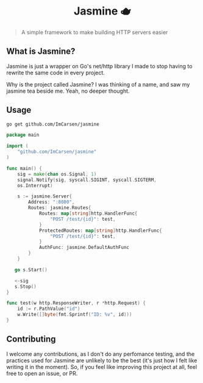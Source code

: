 <h1 align="center">Jasmine 🫖</h1>

> A simple framework to make building HTTP servers easier

## What is Jasmine?

Jasmine is just a wrapper on Go's net/http library I made to stop having to rewrite the same code in every project.

Why is the project called Jasmine?
I was thinking of a name, and saw my jasmine tea beside me. Yeah, no deeper thought.

## Usage

```sh
go get github.com/ImCarsen/jasmine
```

```Go
package main

import (
    "github.com/ImCarsen/jasmine"
)

func main() {
    sig = make(chan os.Signal, 1)
    signal.Notify(sig, syscall.SIGINT, syscall.SIGTERM,
    os.Interrupt)

    s := jasmine.Server{
        Address: ":8080",
        Routes: jasmine.Routes{
            Routes: map[string]http.HandlerFunc{
                "POST /test/{id}": test,
            }
            ProtectedRoutes: map[string]http.HandlerFunc{
                "POST /test/{id}": test,
            }
            AuthFunc: jasmine.DefaultAuthFunc
        }
    } 

   go s.Start()

   <-sig
   s.Stop()
}

func test(w http.ResponseWriter, r *http.Request) {
	id := r.PathValue("id")
	w.Write([]byte(fmt.Sprintf("ID: %v", id)))
}
```

## Contributing

I welcome any contributions, as I don't do any perfomance testing, and the practices used for Jasmine are unlikely to be the best (it's just how I felt like writing it in the moment). So, if you feel like improving this project at all, feel free to open an issue, or PR.